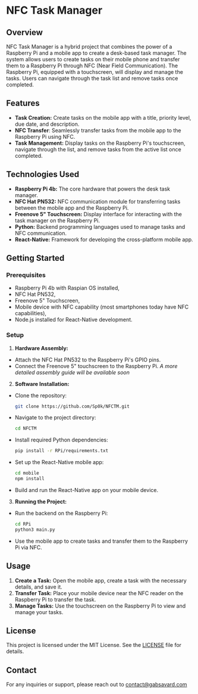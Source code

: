# NFC Task Manager

## Overview

NFC Task Manager is a hybrid project that combines the power of a Raspberry Pi
and a mobile app to create a desk-based task manager. The system allows users
to create tasks on their mobile phone and transfer them to a Raspberry Pi
through NFC (Near Field Communication). The Raspberry Pi, equipped with a
touchscreen, will display and manage the tasks. Users can navigate through the
task list and remove tasks once completed.

## Features

- **Task Creation:** Create tasks on the mobile app with a title, priority level,
  due date, and description.
- **NFC Transfer**: Seamlessly transfer tasks from the mobile app to the
  Raspberry Pi using NFC.
- **Task Management:** Display tasks on the Raspberry Pi's touchscreen, navigate
  through the list, and remove tasks from the active list once completed.

## Technologies Used

- **Raspberry Pi 4b:** The core hardware that powers the desk task manager.
- **NFC Hat PN532:** NFC communication module for transferring tasks between
  the mobile app and the Raspberry Pi.
- **Freenove 5" Touchscreen:** Display interface for interacting with the task
  manager on the Raspberry Pi.
- **Python:** Backend programming languages used to manage tasks and NFC
  communication.
- **React-Native:** Framework for developing the cross-platform mobile app.

## Getting Started

### Prerequisites

- Raspberry Pi 4b with Raspian OS installed,
- NFC Hat PN532,
- Freenove 5" Touchscreen,
- Mobile device with NFC capability (most smartphones today have NFC capabilities),
- Node.js installed for React-Native development.

### Setup

1. **Hardware Assembly:**

- Attach the NFC Hat PN532 to the Raspberry Pi's GPIO pins.
- Connect the Freenove 5" touchscreen to the Raspberry Pi.
  _A more detailed assembly guide will be available soon_

2. **Software Installation:**

- Clone the repository:

  ```bash
  git clone https://github.com/Sp0k/NFCTM.git
  ```

- Navigate to the project directory:

  ```bash
  cd NFCTM
  ```

- Install required Python dependencies:

  ```bash
  pip install -r RPi/requirements.txt
  ```

- Set up the React-Native mobile app:

  ```bash
  cd mobile
  npm install
  ```

- Build and run the React-Native app on your mobile device.

3. **Running the Project:**

- Run the backend on the Raspberry Pi:

  ```bash
  cd RPi
  python3 main.py
  ```

- Use the mobile app to create tasks and transfer them to the Raspberry Pi via NFC.

## Usage

1. **Create a Task:** Open the mobile app, create a task with the necessary
   details, and save it.
2. **Transfer Task:** Place your mobile device near the NFC reader on the
   Raspberry Pi to transfer the task.
3. **Manage Tasks:** Use the touchscreen on the Raspberry Pi to view and manage
   your tasks.

## License

This project is licensed under the MIT License. See the [LICENSE](LICENSE) file for details.

## Contact

For any inquiries or support, please reach out to [contact@gabsavard.com](mailto:contact@gabsavard.com)
